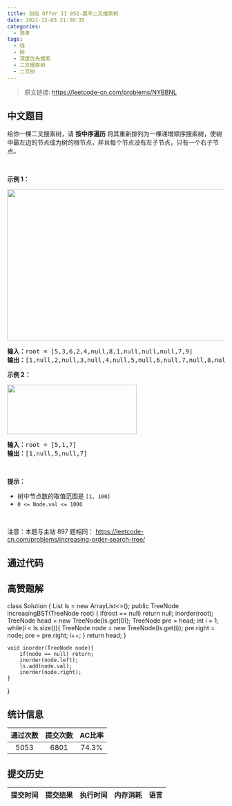 ```yaml
---
title: 剑指 Offer II 052-展平二叉搜索树
date: 2021-12-03 21:30:35
categories:
  - 简单
tags:
  - 栈
  - 树
  - 深度优先搜索
  - 二叉搜索树
  - 二叉树
---
```


> 原文链接: https://leetcode-cn.com/problems/NYBBNL




## 中文题目
<div><p>给你一棵二叉搜索树，请&nbsp;<strong>按中序遍历</strong> 将其重新排列为一棵递增顺序搜索树，使树中最左边的节点成为树的根节点，并且每个节点没有左子节点，只有一个右子节点。</p>

<p>&nbsp;</p>

<p><strong>示例 1：</strong></p>

<p><img alt="" src="https://assets.leetcode.com/uploads/2020/11/17/ex1.jpg" style="width: 600px; height: 350px;" /></p>

<pre>
<strong>输入：</strong>root = [5,3,6,2,4,null,8,1,null,null,null,7,9]
<strong>输出：</strong>[1,null,2,null,3,null,4,null,5,null,6,null,7,null,8,null,9]
</pre>

<p><strong>示例 2：</strong></p>

<p><img alt="" src="https://assets.leetcode.com/uploads/2020/11/17/ex2.jpg" style="width: 300px; height: 114px;" /></p>

<pre>
<strong>输入：</strong>root = [5,1,7]
<strong>输出：</strong>[1,null,5,null,7]
</pre>

<p>&nbsp;</p>

<p><strong>提示：</strong></p>

<ul>
	<li>树中节点数的取值范围是 <code>[1, 100]</code></li>
	<li><code>0 &lt;= Node.val &lt;= 1000</code></li>
</ul>

<p>&nbsp;</p>

<p><meta charset="UTF-8" />注意：本题与主站 897&nbsp;题相同：&nbsp;<a href="https://leetcode-cn.com/problems/increasing-order-search-tree/">https://leetcode-cn.com/problems/increasing-order-search-tree/</a></p>
</div>

## 通过代码
<RecoDemo>
</RecoDemo>


## 高赞题解
class Solution {
    List<Integer> ls = new ArrayList<>();
    public TreeNode increasingBST(TreeNode root) {
        if(root == null) return null;
        inorder(root);
        TreeNode head = new TreeNode(ls.get(0));
        TreeNode pre = head;
        int i = 1;
        while(i < ls.size()){
            TreeNode node = new TreeNode(ls.get(i));
            pre.right = node;
            pre = pre.right;
            i++;
        }
        return head;
    }

    void inorder(TreeNode node){
        if(node == null) return;
        inorder(node.left);
        ls.add(node.val);
        inorder(node.right);
    }
}


## 统计信息
| 通过次数 | 提交次数 | AC比率 |
| :------: | :------: | :------: |
|    5053    |    6801    |   74.3%   |

## 提交历史
| 提交时间 | 提交结果 | 执行时间 |  内存消耗  | 语言 |
| :------: | :------: | :------: | :--------: | :--------: |
